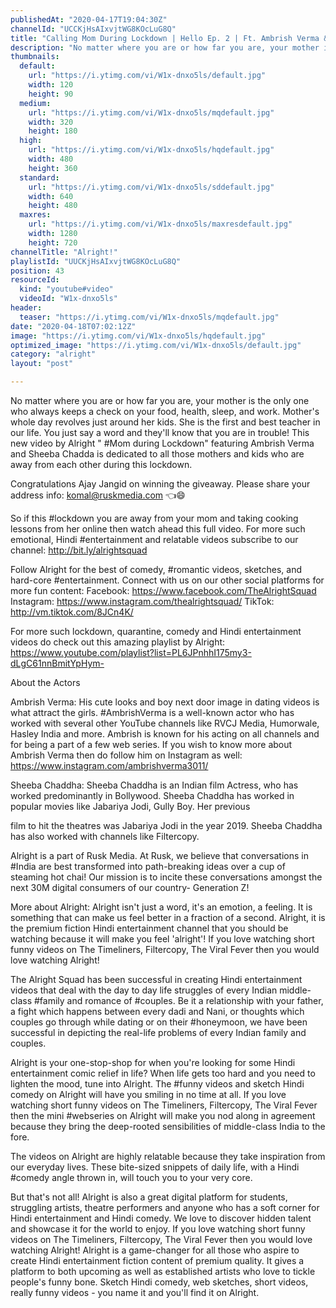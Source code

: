 ```yaml
---
publishedAt: "2020-04-17T19:04:30Z"
channelId: "UCCKjHsAIxvjtWG8KOcLuG8Q"
title: "Calling Mom During Lockdown | Hello Ep. 2 | Ft. Ambrish Verma & Sheeba Chaddha"
description: "No matter where you are or how far you are, your mother is the only one who always keeps a check on your food, health, sleep, and work. Mother's whole day revolves just around her kids. She is the first and best teacher in our life. You just say a word and they'll know that you are in trouble! This new video by Alright \" #Mom during Lockdown\" featuring Ambrish Verma and Sheeba Chadda is dedicated to all those mothers and kids who are away from each other during this lockdown.\n\nCongratulations Ajay Jangid on winning the giveaway. Please share your address info:\nkomal@ruskmedia.com 👈😄\n\nSo if this #lockdown you are away from your mom and taking cooking lessons from her online then watch ahead this full video. For more such emotional, Hindi #entertainment and relatable videos subscribe to our channel: http://bit.ly/alrightsquad\n\nFollow Alright for the best of comedy, #romantic videos, sketches, and hard-core #entertainment. Connect with us on our other social platforms for more fun content: \nFacebook: https://www.facebook.com/TheAlrightSquad\nInstagram: https://www.instagram.com/thealrightsquad/ \nTikTok: http://vm.tiktok.com/8JCn4K/\n\nFor more such lockdown, quarantine, comedy and Hindi entertainment videos do check out this amazing playlist by Alright: https://www.youtube.com/playlist?list=PL6JPnhhI175my3-dLgC61nnBmitYpHym-\n\nAbout the Actors\n\nAmbrish Verma: His cute looks and boy next door image in dating videos is what attract the girls. #AmbrishVerma is a well-known actor who has worked with several other YouTube channels like RVCJ Media, Humorwale, Hasley India and more. Ambrish is known for his acting on all channels and for being a part of a few web series. If you wish to know more about Ambrish Verma then do follow him on Instagram as well: https://www.instagram.com/ambrishverma3011/\n\nSheeba Chaddha: Sheeba Chaddha is an Indian film Actress, who has worked predominantly in Bollywood. Sheeba Chaddha has worked in popular movies like Jabariya Jodi, Gully Boy. Her previous\n\nfilm to hit the theatres was Jabariya Jodi in the year 2019. Sheeba Chaddha has also worked with channels like Filtercopy.\n\nAlright is a part of Rusk Media. At Rusk, we believe that conversations in #India are best transformed into path-breaking ideas over a cup of steaming hot chai! Our mission is to incite these conversations amongst the next 30M digital consumers of our country- Generation Z!\n\nMore about Alright: Alright isn't just a word, it's an emotion, a feeling. It is something that can make us feel better in a fraction of a second. Alright, it is the premium fiction Hindi entertainment channel that you should be watching because it will make you feel 'alright'! If you love watching short funny videos on The Timeliners, Filtercopy, The Viral Fever then you would love watching Alright!\n\nThe Alright Squad has been successful in creating Hindi entertainment videos that deal with the day to day life struggles of every Indian middle-class #family and romance of #couples. Be it a relationship with your father, a fight which happens between every dadi and Nani, or thoughts which couples go through while dating or on their #honeymoon, we have been successful in depicting the real-life problems of every Indian family and couples.\n\nAlright is your one-stop-shop for when you're looking for some Hindi entertainment comic relief in life? When life gets too hard and you need to lighten the mood, tune into Alright. The #funny videos and sketch Hindi comedy on Alright will have you smiling in no time at all. If you love watching short funny videos on The Timeliners, Filtercopy, The Viral Fever then the mini #webseries on Alright will make you nod along in agreement because they bring the deep-rooted sensibilities of middle-class India to the fore.\n\nThe videos on Alright are highly relatable because they take inspiration from our everyday lives. These bite-sized snippets of daily life, with a Hindi #comedy angle thrown in, will touch you to your very core.\n\nBut that's not all! Alright is also a great digital platform for students, struggling artists, theatre performers and anyone who has a soft corner for Hindi entertainment and Hindi comedy. We love to discover hidden talent and showcase it for the world to enjoy. If you love watching short funny videos on The Timeliners, Filtercopy, The Viral Fever then you would love watching Alright! Alright is a game-changer for all those who aspire to create Hindi entertainment fiction content of premium quality. It gives a platform to both upcoming as well as established artists who love to tickle people's funny bone. Sketch Hindi comedy, web sketches, short videos, really funny videos - you name it and you'll find it on Alright."
thumbnails:
  default:
    url: "https://i.ytimg.com/vi/W1x-dnxo5ls/default.jpg"
    width: 120
    height: 90
  medium:
    url: "https://i.ytimg.com/vi/W1x-dnxo5ls/mqdefault.jpg"
    width: 320
    height: 180
  high:
    url: "https://i.ytimg.com/vi/W1x-dnxo5ls/hqdefault.jpg"
    width: 480
    height: 360
  standard:
    url: "https://i.ytimg.com/vi/W1x-dnxo5ls/sddefault.jpg"
    width: 640
    height: 480
  maxres:
    url: "https://i.ytimg.com/vi/W1x-dnxo5ls/maxresdefault.jpg"
    width: 1280
    height: 720
channelTitle: "Alright!"
playlistId: "UUCKjHsAIxvjtWG8KOcLuG8Q"
position: 43
resourceId:
  kind: "youtube#video"
  videoId: "W1x-dnxo5ls"
header:
  teaser: "https://i.ytimg.com/vi/W1x-dnxo5ls/mqdefault.jpg"
date: "2020-04-18T07:02:12Z"
image: "https://i.ytimg.com/vi/W1x-dnxo5ls/hqdefault.jpg"
optimized_image: "https://i.ytimg.com/vi/W1x-dnxo5ls/default.jpg"
category: "alright"
layout: "post"

---
```

No matter where you are or how far you are, your mother is the only one who always keeps a check on your food, health, sleep, and work. Mother's whole day revolves just around her kids. She is the first and best teacher in our life. You just say a word and they'll know that you are in trouble! This new video by Alright " #Mom during Lockdown" featuring Ambrish Verma and Sheeba Chadda is dedicated to all those mothers and kids who are away from each other during this lockdown.

Congratulations Ajay Jangid on winning the giveaway. Please share your address info:
komal@ruskmedia.com 👈😄

So if this #lockdown you are away from your mom and taking cooking lessons from her online then watch ahead this full video. For more such emotional, Hindi #entertainment and relatable videos subscribe to our channel: http://bit.ly/alrightsquad

Follow Alright for the best of comedy, #romantic videos, sketches, and hard-core #entertainment. Connect with us on our other social platforms for more fun content: 
Facebook: https://www.facebook.com/TheAlrightSquad
Instagram: https://www.instagram.com/thealrightsquad/ 
TikTok: http://vm.tiktok.com/8JCn4K/

For more such lockdown, quarantine, comedy and Hindi entertainment videos do check out this amazing playlist by Alright: https://www.youtube.com/playlist?list=PL6JPnhhI175my3-dLgC61nnBmitYpHym-

About the Actors

Ambrish Verma: His cute looks and boy next door image in dating videos is what attract the girls. #AmbrishVerma is a well-known actor who has worked with several other YouTube channels like RVCJ Media, Humorwale, Hasley India and more. Ambrish is known for his acting on all channels and for being a part of a few web series. If you wish to know more about Ambrish Verma then do follow him on Instagram as well: https://www.instagram.com/ambrishverma3011/

Sheeba Chaddha: Sheeba Chaddha is an Indian film Actress, who has worked predominantly in Bollywood. Sheeba Chaddha has worked in popular movies like Jabariya Jodi, Gully Boy. Her previous

film to hit the theatres was Jabariya Jodi in the year 2019. Sheeba Chaddha has also worked with channels like Filtercopy.

Alright is a part of Rusk Media. At Rusk, we believe that conversations in #India are best transformed into path-breaking ideas over a cup of steaming hot chai! Our mission is to incite these conversations amongst the next 30M digital consumers of our country- Generation Z!

More about Alright: Alright isn't just a word, it's an emotion, a feeling. It is something that can make us feel better in a fraction of a second. Alright, it is the premium fiction Hindi entertainment channel that you should be watching because it will make you feel 'alright'! If you love watching short funny videos on The Timeliners, Filtercopy, The Viral Fever then you would love watching Alright!

The Alright Squad has been successful in creating Hindi entertainment videos that deal with the day to day life struggles of every Indian middle-class #family and romance of #couples. Be it a relationship with your father, a fight which happens between every dadi and Nani, or thoughts which couples go through while dating or on their #honeymoon, we have been successful in depicting the real-life problems of every Indian family and couples.

Alright is your one-stop-shop for when you're looking for some Hindi entertainment comic relief in life? When life gets too hard and you need to lighten the mood, tune into Alright. The #funny videos and sketch Hindi comedy on Alright will have you smiling in no time at all. If you love watching short funny videos on The Timeliners, Filtercopy, The Viral Fever then the mini #webseries on Alright will make you nod along in agreement because they bring the deep-rooted sensibilities of middle-class India to the fore.

The videos on Alright are highly relatable because they take inspiration from our everyday lives. These bite-sized snippets of daily life, with a Hindi #comedy angle thrown in, will touch you to your very core.

But that's not all! Alright is also a great digital platform for students, struggling artists, theatre performers and anyone who has a soft corner for Hindi entertainment and Hindi comedy. We love to discover hidden talent and showcase it for the world to enjoy. If you love watching short funny videos on The Timeliners, Filtercopy, The Viral Fever then you would love watching Alright! Alright is a game-changer for all those who aspire to create Hindi entertainment fiction content of premium quality. It gives a platform to both upcoming as well as established artists who love to tickle people's funny bone. Sketch Hindi comedy, web sketches, short videos, really funny videos - you name it and you'll find it on Alright.